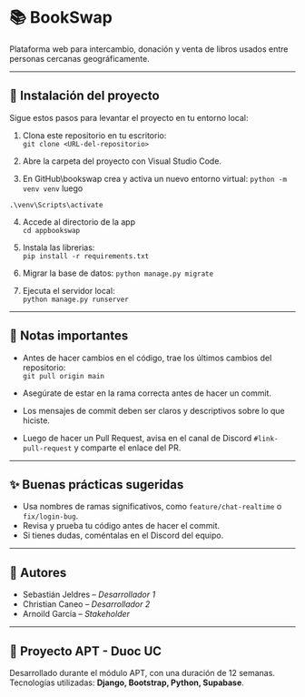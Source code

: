 # 📚 BookSwap

Plataforma web para intercambio, donación y venta de libros usados entre personas cercanas geográficamente.

---

## 🚀 Instalación del proyecto

Sigue estos pasos para levantar el proyecto en tu entorno local:

1. Clona este repositorio en tu escritorio:  
   `git clone <URL-del-repositorio>`

2. Abre la carpeta del proyecto con Visual Studio Code.

3. En GitHub\bookswap crea y activa un nuevo entorno virtual:
`python -m venv venv` luego

`.\venv\Scripts\activate`

4. Accede al directorio de la app  
   `cd appbookswap`

5. Instala las librerias:  
   `pip install -r requirements.txt`

6. Migrar la base de datos:
   `python manage.py migrate`
   
7. Ejecuta el servidor local:  
   `python manage.py runserver`

---

## 📝 Notas importantes

- Antes de hacer cambios en el código, trae los últimos cambios del repositorio:  
  `git pull origin main`

- Asegúrate de estar en la rama correcta antes de hacer un commit.

- Los mensajes de commit deben ser claros y descriptivos sobre lo que hiciste.

- Luego de hacer un Pull Request, avisa en el canal de Discord `#link-pull-request` y comparte el enlace del PR.

---

## ✨ Buenas prácticas sugeridas

- Usa nombres de ramas significativos, como `feature/chat-realtime` o `fix/login-bug`.
- Revisa y prueba tu código antes de hacer el commit.
- Si tienes dudas, coméntalas en el Discord del equipo.

---

## 👥 Autores

- Sebastián Jeldres – *Desarrollador 1*
- Christian Caneo – *Desarrollador 2*
- Arnoild García – *Stakeholder*

---

## 📅 Proyecto APT - Duoc UC

Desarrollado durante el módulo APT, con una duración de 12 semanas.  
Tecnologías utilizadas: **Django, Bootstrap, Python, Supabase**.
